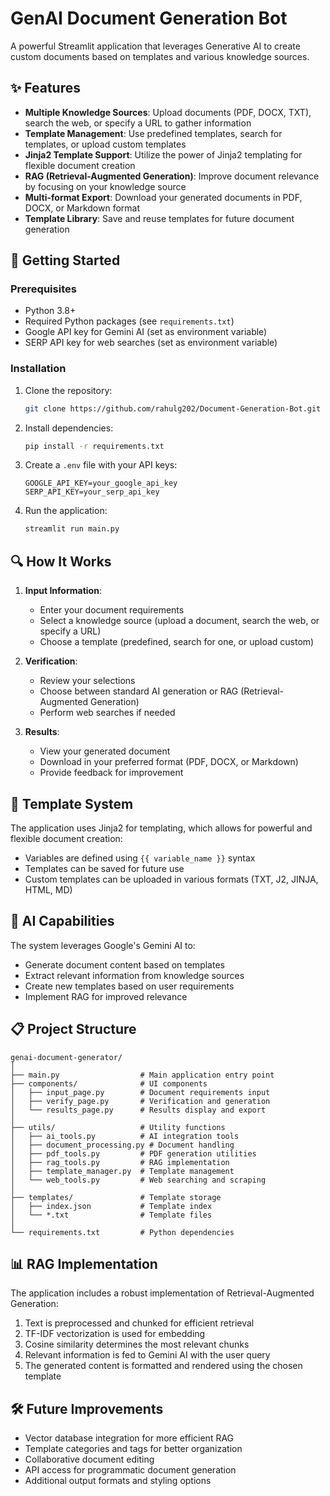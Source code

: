 # GenAI Document Generation Bot

A powerful Streamlit application that leverages Generative AI to create custom documents based on templates and various knowledge sources.

## ✨ Features

- **Multiple Knowledge Sources**: Upload documents (PDF, DOCX, TXT), search the web, or specify a URL to gather information
- **Template Management**: Use predefined templates, search for templates, or upload custom templates
- **Jinja2 Template Support**: Utilize the power of Jinja2 templating for flexible document creation
- **RAG (Retrieval-Augmented Generation)**: Improve document relevance by focusing on your knowledge source
- **Multi-format Export**: Download your generated documents in PDF, DOCX, or Markdown format
- **Template Library**: Save and reuse templates for future document generation

## 🚀 Getting Started

### Prerequisites

- Python 3.8+
- Required Python packages (see `requirements.txt`)
- Google API key for Gemini AI (set as environment variable)
- SERP API key for web searches (set as environment variable)

### Installation

1. Clone the repository:
   ```bash
   git clone https://github.com/rahulg202/Document-Generation-Bot.git
   ```

2. Install dependencies:
   ```bash
   pip install -r requirements.txt
   ```

3. Create a `.env` file with your API keys:
   ```
   GOOGLE_API_KEY=your_google_api_key
   SERP_API_KEY=your_serp_api_key
   ```

4. Run the application:
   ```bash
   streamlit run main.py
   ```

## 🔍 How It Works

1. **Input Information**:
   - Enter your document requirements
   - Select a knowledge source (upload a document, search the web, or specify a URL)
   - Choose a template (predefined, search for one, or upload custom)

2. **Verification**:
   - Review your selections
   - Choose between standard AI generation or RAG (Retrieval-Augmented Generation)
   - Perform web searches if needed

3. **Results**:
   - View your generated document
   - Download in your preferred format (PDF, DOCX, or Markdown)
   - Provide feedback for improvement

## 📑 Template System

The application uses Jinja2 for templating, which allows for powerful and flexible document creation:

- Variables are defined using `{{ variable_name }}` syntax
- Templates can be saved for future use
- Custom templates can be uploaded in various formats (TXT, J2, JINJA, HTML, MD)

## 🧠 AI Capabilities

The system leverages Google's Gemini AI to:

- Generate document content based on templates
- Extract relevant information from knowledge sources
- Create new templates based on user requirements
- Implement RAG for improved relevance

## 📋 Project Structure

```
genai-document-generator/
│
├── main.py                  # Main application entry point
├── components/              # UI components
│   ├── input_page.py        # Document requirements input
│   ├── verify_page.py       # Verification and generation  
│   └── results_page.py      # Results display and export
│
├── utils/                   # Utility functions
│   ├── ai_tools.py          # AI integration tools
│   ├── document_processing.py # Document handling
│   ├── pdf_tools.py         # PDF generation utilities
│   ├── rag_tools.py         # RAG implementation
│   ├── template_manager.py  # Template management
│   └── web_tools.py         # Web searching and scraping
│
├── templates/               # Template storage
│   ├── index.json           # Template index
│   └── *.txt                # Template files
│
└── requirements.txt         # Python dependencies
```

## 📊 RAG Implementation

The application includes a robust implementation of Retrieval-Augmented Generation:

1. Text is preprocessed and chunked for efficient retrieval
2. TF-IDF vectorization is used for embedding
3. Cosine similarity determines the most relevant chunks
4. Relevant information is fed to Gemini AI with the user query
5. The generated content is formatted and rendered using the chosen template

## 🛠️ Future Improvements

- Vector database integration for more efficient RAG
- Template categories and tags for better organization
- Collaborative document editing
- API access for programmatic document generation
- Additional output formats and styling options
